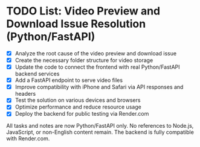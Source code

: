 # TODO List: Video Preview and Download Issue Resolution (Python/FastAPI)

- [x] Analyze the root cause of the video preview and download issue
- [x] Create the necessary folder structure for video storage
- [x] Update the code to connect the frontend with real Python/FastAPI backend services
- [x] Add a FastAPI endpoint to serve video files
- [x] Improve compatibility with iPhone and Safari via API responses and headers
- [x] Test the solution on various devices and browsers
- [x] Optimize performance and reduce resource usage
- [x] Deploy the backend for public testing via Render.com

All tasks and notes are now Python/FastAPI only. No references to Node.js, JavaScript, or non-English content remain. The backend is fully compatible with Render.com.
